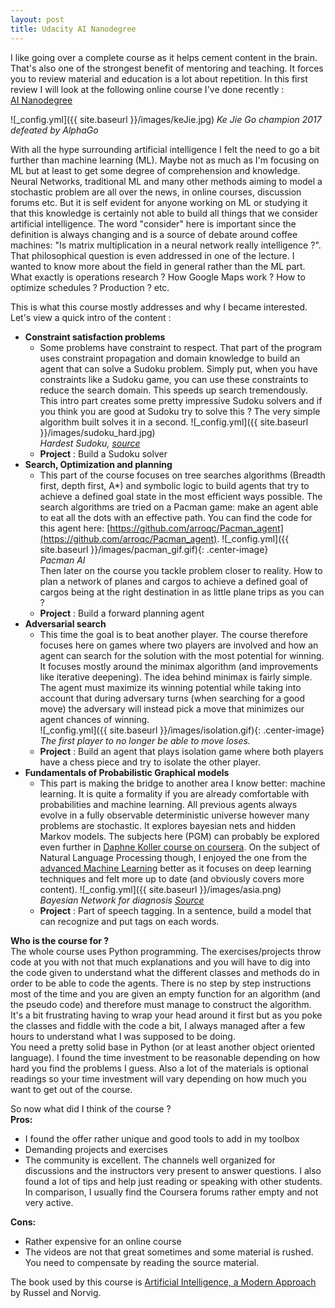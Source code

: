 ```yaml
---
layout: post
title: Udacity AI Nanodegree
---
```


I like going over a complete course as it helps cement content in the brain. That's also one of the strongest benefit of mentoring and teaching. It forces you to review material and education is a lot about
repetition. In this first review I will look at the following online course I've done recently :  
[AI Nanodegree](https://www.udacity.com/course/ai-artificial-intelligence-nanodegree--nd898)

![_config.yml]({{ site.baseurl }}/images/keJie.jpg)
*Ke Jie Go champion 2017 defeated by AlphaGo*

With all the hype surrounding artificial intelligence I felt the need to go a bit further than machine learning (ML). Maybe not as much 
as I'm focusing on ML but at least to get some degree of comprehension and knowledge. 
Neural Networks, traditional ML and many other methods aiming to model a stochastic problem are all over the news, in online courses, 
discussion forums etc. But it is self evident for anyone working on ML or studying it that this knowledge is certainly not able to build all things
that we consider artificial intelligence. The word "consider" here is important since the definition is always changing and is a source 
of debate around coffee machines: "Is matrix multiplication in a neural network really intelligence ?". 
That philosophical question is even addressed in one of the lecture. I wanted to know more about the field in general rather than the ML 
part. What exactly is operations research ? How Google Maps work ? 
How to optimize schedules ? Production ? etc.

This is what this course mostly addresses and why I became interested. Let's view a quick intro of the content :  
* **Constraint satisfaction problems**
	* Some problems have constraint to respect. That part of the program uses constraint propagation and domain knowledge 
	to build an agent that can solve a Sudoku problem. Simply put, when you have constraints like a Sudoku game, you can use these constraints to 
	reduce the search domain. This speeds up search tremendously. This intro part creates some pretty impressive Sudoku solvers and if you think you are good 
	at Sudoku try to solve this ? The very simple algorithm built solves it in a second.
	![_config.yml]({{ site.baseurl }}/images/sudoku_hard.jpg)  
	*Hardest Sudoku, [source](https://www.telegraph.co.uk/news/science/science-news/9359579/Worlds-hardest-sudoku-can-you-crack-it.html)*
	* **Project** : Build a Sudoku solver
* **Search, Optimization and planning**
	* This part of the course focuses on tree searches algorithms (Breadth first, depth first, A\*) and symbolic logic to build agents that
	try to achieve a defined goal state in the most efficient ways possible. The search algorithms are tried on a Pacman game: make an agent able to 
	eat all the dots with an effective path. You can find the code for this agent here: [https://github.com/arroqc/Pacman_agent](https://github.com/arroqc/Pacman_agent).
	![_config.yml]({{ site.baseurl }}/images/pacman_gif.gif){: .center-image}  
	*Pacman AI*  
	Then later on the course you tackle problem closer to reality. How to plan a network of planes and cargos
	to achieve a defined goal of cargos being at the right destination in as little plane trips as you can ?
	* **Project** : Build a forward planning agent
* **Adversarial search**
	* This time the goal is to beat another player. The course therefore focuses here on games where two players are involved and how an 
	agent can search for the solution with the most potential for winning. It focuses mostly around the minimax algorithm 
	(and improvements like iterative deepening). The idea behind minimax is fairly simple. The agent must maximize its winning potential 
	while taking into account that during adversary turns (when searching for a good move) the adversary will instead pick a move that minimizes our agent chances of winning.  
	![_config.yml]({{ site.baseurl }}/images/isolation.gif){: .center-image}  
	*The first player to no longer be able to move loses.*
	* **Project** : Build an agent that plays isolation game where both players have a chess piece and try to isolate the other player.
* **Fundamentals of Probabilistic Graphical models**
	* This part is making the bridge to another area I know better: machine learning. It is quite a formality if you are already comfortable with 
	probabilities and machine learning.	All previous agents always evolve in a fully observable
	deterministic universe however many problems are stochastic. It explores bayesian nets and hidden Markov models. 
	The subjects here (PGM) can probably be explored even further in [Daphne Koller course on coursera](https://www.coursera.org/learn/probabilistic-graphical-models). On the subject of Natural Language Processing though, I enjoyed the one from the [advanced Machine Learning](https://www.coursera.org/learn/language-processing/) 
	better as it focuses on deep learning techniques and felt more up to date (and obviously covers more content). 
	![_config.yml]({{ site.baseurl }}/images/asia.png)  
	*Bayesian Network for diagnosis [Source](https://www.researchgate.net/publication/220254267_Learning_Bayesian_networks_Approaches_and_issues)*
	* **Project** : Part of speech tagging. In a sentence, build a model that can recognize and put tags on each words.
	
**Who is the course for ?**  
The whole course uses Python programming. The exercises/projects throw code at you with not that much explanations and you will have to dig 
into the code given to understand what the different classes and methods do in order to be able to code the agents. There is no step by step 
instructions most of the time and you are given an empty function for an algorithm (and the pseudo code) and therefore must manage to construct the algorithm. 
It's a bit frustrating having to wrap your head around it first but as you poke the classes and fiddle with the code a bit, I always managed 
after a few hours to understand what I was supposed to be doing.  
You need a pretty solid base in Python (or at least another object oriented language). I found the time investment to be reasonable depending 
on how hard you find the problems I guess. Also a lot of the materials is optional readings so your time investment will vary depending on how 
much you want to get out of the course.
	
So now what did I think of the course ?  
**Pros:**
* I found the offer rather unique and good tools to add in my toolbox
* Demanding projects and exercises
* The community is excellent. The channels well organized for discussions and the instructors very present to answer questions. I also found 
a lot of tips and help just reading or speaking with other students. In comparison, I usually find the Coursera forums rather empty and not 
very active.

**Cons:**
* Rather expensive for an online course
* The videos are not that great sometimes and some material is rushed. You need to compensate by reading the source material.

The book used by this course is [Artificial Intelligence, a Modern Approach](https://en.wikipedia.org/wiki/Artificial_Intelligence%3A_A_Modern_Approach) 
by Russel and Norvig.

